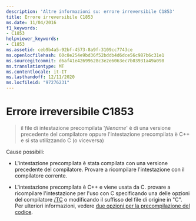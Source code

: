 ```yaml
---
description: 'Altre informazioni su: errore irreversibile C1853'
title: Errore irreversibile C1853
ms.date: 11/04/2016
f1_keywords:
- C1853
helpviewer_keywords:
- C1853
ms.assetid: ceb9b4a5-92bf-4573-8a9f-3109cc7743ce
ms.openlocfilehash: 60c8e254e9bd36f52bddb4d6dce56c987b6c31e1
ms.sourcegitcommit: d6af41e42699628c3e2e6063ec7b03931a49a098
ms.translationtype: MT
ms.contentlocale: it-IT
ms.lasthandoff: 12/11/2020
ms.locfileid: "97276231"
---
```

# <a name="fatal-error-c1853"></a>Errore irreversibile C1853

> il file di intestazione precompilata '*filename*' è di una versione precedente del compilatore oppure l'intestazione precompilata è C++ e si sta utilizzando C (o viceversa)

Cause possibili:

- L'intestazione precompilata è stata compilata con una versione precedente del compilatore. Provare a ricompilare l'intestazione con il compilatore corrente.

- L'intestazione precompilata è C++ e viene usata da C. provare a ricompilare l'intestazione per l'uso con C specificando una delle opzioni del compilatore [/TC](../../build/reference/tc-tp-tc-tp-specify-source-file-type.md) o modificando il suffisso del file di origine in "C". Per ulteriori informazioni, vedere [due opzioni per la precompilazione del codice](../../build/creating-precompiled-header-files.md#two-choices-for-precompiling-code).
